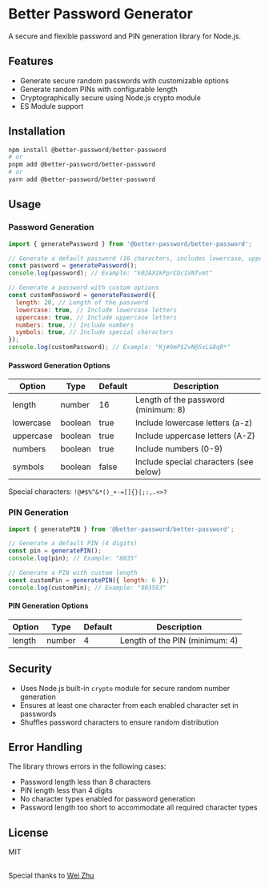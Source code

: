 # Better Password Generator

A secure and flexible password and PIN generation library for Node.js.

## Features

- Generate secure random passwords with customizable options
- Generate random PINs with configurable length
- Cryptographically secure using Node.js crypto module
- ES Module support

## Installation

```bash
npm install @better-password/better-password
# or
pnpm add @better-password/better-password
# or
yarn add @better-password/better-password
```

## Usage

### Password Generation

```javascript
import { generatePassword } from '@better-password/better-password';

// Generate a default password (16 characters, includes lowercase, uppercase, and numbers)
const password = generatePassword();
console.log(password); // Example: "k02AX1kPprCDc1VNfvmt"

// Generate a password with custom options
const customPassword = generatePassword({
  length: 20, // Length of the password
  lowercase: true, // Include lowercase letters
  uppercase: true, // Include uppercase letters
  numbers: true, // Include numbers
  symbols: true, // Include special characters
});
console.log(customPassword); // Example: "Kj#9mP$2vN@5xL&8qR*"
```

#### Password Generation Options

| Option    | Type    | Default | Description                            |
| --------- | ------- | ------- | -------------------------------------- |
| length    | number  | 16      | Length of the password (minimum: 8)    |
| lowercase | boolean | true    | Include lowercase letters (a-z)        |
| uppercase | boolean | true    | Include uppercase letters (A-Z)        |
| numbers   | boolean | true    | Include numbers (0-9)                  |
| symbols   | boolean | false   | Include special characters (see below) |

Special characters: `!@#$%^&*()_+-=[]{}|;:,.<>?`

### PIN Generation

```javascript
import { generatePIN } from '@better-password/better-password';

// Generate a default PIN (4 digits)
const pin = generatePIN();
console.log(pin); // Example: "8035"

// Generate a PIN with custom length
const customPin = generatePIN({ length: 6 });
console.log(customPin); // Example: "803593"
```

#### PIN Generation Options

| Option | Type   | Default | Description                    |
| ------ | ------ | ------- | ------------------------------ |
| length | number | 4       | Length of the PIN (minimum: 4) |

## Security

- Uses Node.js built-in `crypto` module for secure random number generation
- Ensures at least one character from each enabled character set in passwords
- Shuffles password characters to ensure random distribution

## Error Handling

The library throws errors in the following cases:

- Password length less than 8 characters
- PIN length less than 4 digits
- No character types enabled for password generation
- Password length too short to accommodate all required character types

## License

MIT

##

Special thanks to [Wei Zhu](https://www.github.com/yesmeck)
